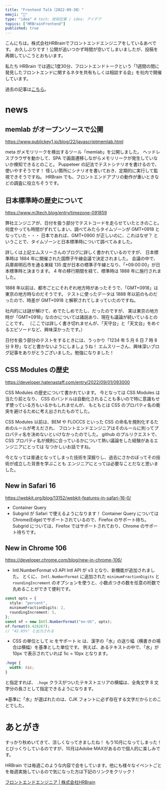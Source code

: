 ```yaml
---
title: "Frontend Talk（2022-09-30）"
emoji: "🧠"
type: "idea" # tech: 技術記事 / idea: アイデア
topics: ["HRBrainFrontend"]
published: true
---
```


<!-- prettier-ignore-start -->
<!-- textlint-disable -->
こんにちは。株式会社HRBrainでフロントエンドエンジニアをしているあべです。
お久しぶりです！公開が追いつかず時間が空いてしまいましたが、投稿を再開していこうとおもいます。

私たち HRBrain では週に1度30分、フロントエンドトークという「1週間の間に発見したフロントエンドに関するネタを共有もしくは相談する会」を社内で開催しています。  

過去の記事は[こちら](https://zenn.dev/topics/hrbrainfrontend)。
<!-- textlint-enable -->
<!-- prettier-ignore-end -->

# news

## memlab がオープンソースで公開

https://www.publickey1.jp/blog/22/javascriptmemlab.html

meta がメモリリークを検出するツール「memlab」を公開しました。
ヘッドレスブラウザを動かして、SPA で画面遷移しながらメモリリークが発生していないか検知できるとのこと。
Puppeteer の記法でテストシナリオを書けるので、使いやすそうです！
怪しい箇所にシナリオを書いておき、定期的に実行して監視できそうですね。
HRBrain でも、フロントエンドアプリの動作が重いときなどの調査に役立ちそうです。

## 日本標準時の歴史について

https://www.m3tech.blog/entry/timezone-091859

弊社エンジニアが、日付を扱う部分でテストコードを走らせていたときのこと。
何度やっても時間がずれてしまい、調べてみたらタイムゾーンが GMT+0918 となっていた・・・
日本であれば、GMT+0900 が正しいのに、これはなぜ？
ということで、タイムゾーンと日本標準時について調べてみました。

詳しくは上記エムスリーさんのブログに詳しく書かれているのですが、
日本標準時は 1884 年に開催された国際子午線会議で決定されました。
会議の中で、兵庫県明石市を通る東経 135 度が日本の標準子午線となり、「+09:00:00」が日本標準時と決まります。
4 年の移行期間を経て、標準時は 1888 年に施行されました。

1888 年以前は、都市ごとにそれぞれ地方時があったそうで、「GMT+0918」は東京の地方時なのだそうです。
テストに使ったデータは 1888 年以前のものだったので、時差が GMT+0918 と解釈されてしまっていたのですね。

社内的には謎が解けて、めでたしめでたし、だったのですが、
実は東京の地方時が「GMT+0918」なのかについては諸説あり、現在も議論が続いているとのことです。
（ここでは詳しく書き切れませんが、「天守台」と「天文台」をめぐるエピソードなど、興味深かったです。）

日付を扱う部分のテストをするときには、うっかり「1234 年 5 月 6 日 7 時 8 分 9 秒」などと書かないようにしましょうね！
エムスリーさん、興味深いブログ記事をありがとうございました。勉強になりました！

## CSS Modules の歴史

https://developer.hatenastaff.com/entry/2022/09/01/093000

CSS Modules の歴史について書かれています。
今となっては CSS Modules は当たり前となり、
CSS のバンドルは自動化されることも多いので特に意識もせず使っている方もいるかもしれませんが、
もともとは CSS のプロパティ名の衝突を避けるために考え出されたものでした。

CSS Modules 以前は、BEM や FLOCCS といった CSS の命名を規則化するためのルールが考えだされ、
フロントエンドエンジニアはそのルールに則ってプロパティ名を決めないといけなかったのでした。
github のプルリクエストで、CSS プロパティ名が規則に合っているかについて熱い議論をした経験があるエンジニアにとっては
なつかしいお話ですね。

今となっては普通となってしまった技術を深掘りし、過去にさかのぼってその技術が成立した背景を学ぶことも
エンジニアにとっては必要なことだなと思いました。

## New in Safari 16

https://webkit.org/blog/13152/webkit-features-in-safari-16-0/

- Container Query
- Subgrid
  が Safari で使えるようになります！
  Container Query については Chrome(Edge)でサポートされているので、Firefox のサポート待ち。
  Subgrid については、Firefox ではサポートされており、Chrome のサポート待ちです。

## New in Chrome 106

https://developer.chrome.com/blog/new-in-chrome-106/

- Intl.NumberFormat v3 API
  Intl API が v3 となり、新機能が追加されました。
  とくに、 `Intl.NumberFormat` に追加された `minimumFractionDigits` と `roundingIncrement` のオプションを使うと、小数点つきの数を任意の桁数で丸めることができて便利です。

```ts
const opts = {
  style: "percent",
  minimumFractionDigits: 2,
  roundingIncrement: 5,
};
const nf = new Intl.NumberFormat("en-US", opts);
nf.format(0.428267);
// "42.85%" と出力される
```

- CSS の単位として ic をサポート
  ic は、漢字の「水」の送り幅（横書きの場合は横幅）を基準とした単位です。
  例えば、あるテキストの中で、「水」が 10px で表示されていれば 1ic = 10px となります。

```css
.hoge {
  width: 8ic;
}
```

と指定すれば、 `.hoge` クラスがついたテキストエリアの横幅は、全角文字 8 文字分の長さとして指定できるようになります。

※基準に「水」が選ばれたのは、CJK フォントに必ず存在する文字だからとのことでした。

<!-- prettier-ignore-start -->
<!-- textlint-disable -->
# あとがき
すっかり秋めいてきて、涼しくなってきましたね！
もう10月になってしまった！とびっくりしているのですが、10月はAdobe MAXがあるので個人的に楽しみです。

HRBrain では毎週このような内容で会をしています。他にも様々なイベントごとを毎週実施しているので気になった方は下記のリンクをクリック！

[フロントエンドエンジニア | 株式会社HRBrain](https://hrmos.co/pages/hrbrain/jobs/2110210)
<!-- textlint-enable -->
<!-- prettier-ignore-end -->
